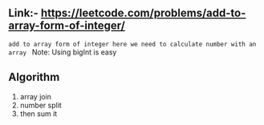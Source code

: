 ## Link:- https://leetcode.com/problems/add-to-array-form-of-integer/

`add to array form of integer here we need to calculate number with an array `
Note: Using bigInt is easy 

## Algorithm 
1. array join 
2. number split 
3. then sum it 


